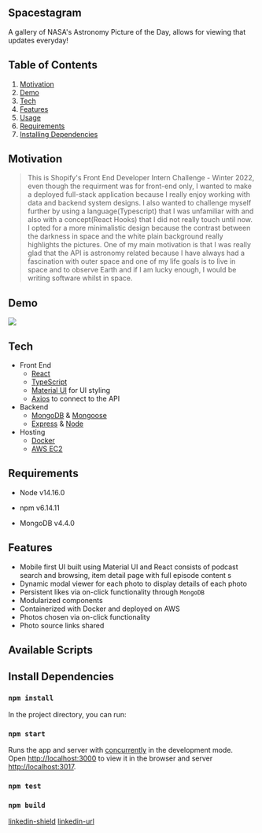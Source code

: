 ## Spacestagram

A gallery of NASA's Astronomy Picture of the Day, allows for viewing that updates everyday!

## Table of Contents
1. [Motivation](#Demo)
1. [Demo](#Demo)
1. [Tech](#Tech)
1. [Features](#Features)
1. [Usage](#Usage)
1. [Requirements](#requirements)
1. [Installing Dependencies](#installing-dependencies)

## Motivation
> This is Shopify's Front End Developer Intern Challenge - Winter 2022, even though the requirment was for front-end only, I wanted to make a deployed full-stack application because I really enjoy working with data and backend system designs. I also wanted to challenge myself further by using a language(Typescript) that I was unfamiliar with and also with a concept(React Hooks) that I did not really touch until now. I opted for a more minimalistic design because the contrast between the darkness in space and the white plain background really highlights the pictures. One of my main motivation is that I was really glad that the API is astronomy related because I have always had a fascination with outer space and one of my life goals is to live in space and to observe Earth and if I am lucky enough, I would be writing software whilst in space.

## Demo
![](https://media2.giphy.com/media/zT5UG1ZAPvmTZxC0sz/giphy.gif?cid=790b76113866cc584d0564f3111c08ede5b508c1281bb89e&rid=giphy.gif&ct=g)

## Tech
* Front End
  * [React](https://reactjs.org/)
  * [TypeScript](https://www.typescriptlang.org/)
  * [Material UI](https://mui.com/) for UI styling
  * [Axios](https://www.npmjs.com/package/axios) to connect to the API
* Backend
  * [MongoDB](https://www.mongodb.com/) & [Mongoose](https://mongoosejs.com/)
  * [Express](https://expressjs.com/) & [Node](https://nodejs.dev/)
* Hosting
  * [Docker](https://www.docker.com/)
  * [AWS EC2](https://aws.amazon.com/ec2/)

## Requirements


- Node v14.16.0

- npm v6.14.11

- MongoDB v4.4.0


## Features
* Mobile first UI built using Material UI and React consists of podcast search and browsing, item detail page with full episode content s
* Dynamic modal viewer for each photo to display details of each photo
* Persistent likes via on-click functionality through `MongoDB`
* Modularized components
* Containerized with Docker and deployed on AWS
* Photos chosen via on-click functionality
* Photo source links shared


## Available Scripts

## Install Dependencies
### `npm install`
In the project directory, you can run:

### `npm start`

Runs the app and server with [concurrently](https://www.npmjs.com/package/concurrently) in the development mode.\
Open [http://localhost:3000](http://localhost:3000) to view it in the browser and server [http://localhost:3017](http://localhost:3017).

### `npm test`

### `npm build`

[linkedin-shield](https://img.shields.io/badge/-LinkedIn-black.svg?style=for-the-badge&logo=linkedin&colorB=555)
[linkedin-url](https://www.linkedin.com/in/jacky-xia-8aa261161//)